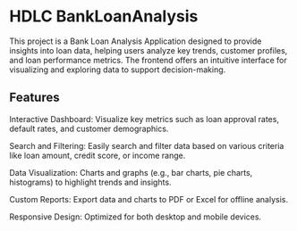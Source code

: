 # HDLC BankLoanAnalysis

This project is a Bank Loan Analysis Application designed to provide insights into loan data, helping users analyze key trends, customer profiles, and loan performance metrics. The frontend offers an intuitive interface for visualizing and exploring data to support decision-making.

## Features
Interactive Dashboard: Visualize key metrics such as loan approval rates, default rates, and customer demographics.

Search and Filtering: Easily search and filter data based on various criteria like loan amount, credit score, or income range.

Data Visualization: Charts and graphs (e.g., bar charts, pie charts, histograms) to highlight trends and insights.

Custom Reports: Export data and charts to PDF or Excel for offline analysis.

Responsive Design: Optimized for both desktop and mobile devices.

